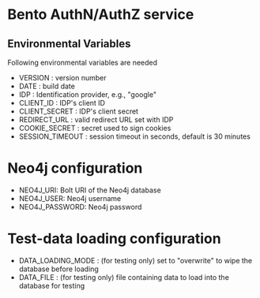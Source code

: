 # Bento AuthN/AuthZ service

## Environmental Variables
Following environmental variables are needed

- VERSION : version number
- DATE : build date
- IDP : Identification provider, e.g., "google"
- CLIENT_ID : IDP's client ID
- CLIENT_SECRET : IDP's client secret
- REDIRECT_URL : valid redirect URL set with IDP
- COOKIE_SECRET : secret used to sign cookies
- SESSION_TIMEOUT : session timeout in seconds, default is 30 minutes
# Neo4j configuration
- NEO4J_URI: Bolt URI of the Neo4j database
- NEO4J_USER: Neo4j username
- NEO4J_PASSWORD: Neo4j password
# Test-data loading configuration
- DATA_LOADING_MODE : (for testing only) set to "overwrite" to wipe the database before loading
- DATA_FILE : (for testing only) file containing data to load into the database for testing